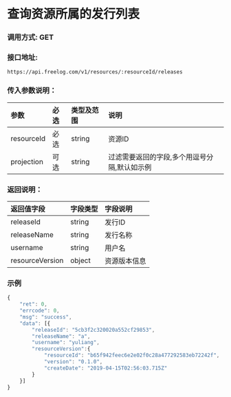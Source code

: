 # 查询资源所属的发行列表

### 调用方式: GET

### 接口地址:

```
https://api.freelog.com/v1/resources/:resourceId/releases
```

### 传入参数说明：

| 参数 | 必选 | 类型及范围 | 说明 |
| :--- | :--- | :--- | :--- |
|resourceId|必选|string|资源ID|
|projection|可选|string|过滤需要返回的字段,多个用逗号分隔,默认如示例|

### 返回说明：

| 返回值字段 | 字段类型 | 字段说明 |
| :--- | :--- | :--- |
| releaseId | string | 发行ID|
| releaseName | string | 发行名称 |
| username	| string| 用户名|
| resourceVersion| object | 资源版本信息|

### 示例

```js
{
	"ret": 0,
	"errcode": 0,
	"msg": "success",
	"data": [{
		"releaseId": "5cb3f2c320020a552cf29853",
		"releaseName": "a",
		"username": "yuliang",
		"resourceVersion":{
			"resourceId": "b65f942feec6e2e02f0c28a477292583eb72242f",
			"version": "0.1.0",
			"createDate": "2019-04-15T02:56:03.715Z"
		}
	}]
}
```
